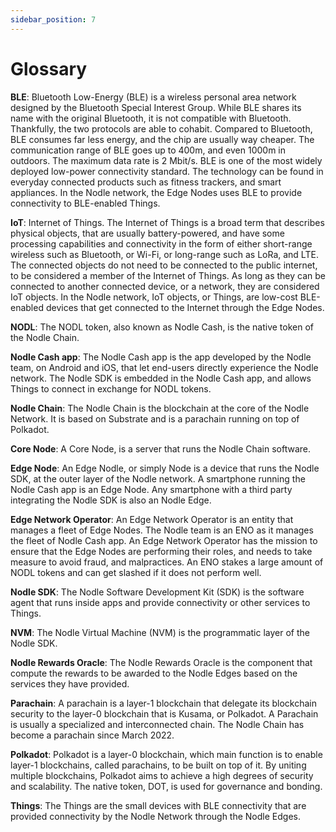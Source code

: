 ```yaml
---
sidebar_position: 7
---
```


# Glossary

**BLE**: Bluetooth Low-Energy (BLE) is a wireless personal area network designed by the Bluetooth Special Interest Group. While BLE shares its name with the original Bluetooth,  it is not compatible with Bluetooth. Thankfully, the two protocols are able to cohabit. Compared to Bluetooth, BLE consumes far less energy, and the chip are usually way cheaper. The communication range of BLE goes up to 400m, and even 1000m in outdoors. The maximum data rate is 2 Mbit/s. BLE is one of the most widely deployed low-power connectivity standard. The technology can be found in everyday connected products such as fitness trackers, and smart appliances. In the Nodle network, the Edge Nodes uses BLE to provide connectivity to BLE-enabled Things.

**IoT**: Internet of Things. The Internet of Things is a broad term that describes physical objects, that are usually battery-powered, and have some processing capabilities and connectivity in the form of either short-range wireless such as Bluetooth, or Wi-Fi, or long-range such as LoRa, and LTE. The connected objects do not need to be connected to the public internet, to be considered a member of the Internet of Things. As long as they can be connected to another connected device, or a network, they are considered IoT objects. In the Nodle network, IoT objects, or Things, are low-cost BLE-enabled devices that get connected to the Internet through the Edge Nodes.

**NODL**: The NODL token, also known as Nodle Cash, is the native token of the Nodle Chain.

**Nodle Cash app**: The Nodle Cash app is the app developed by the Nodle team, on Android and iOS, that let end-users directly experience the Nodle network. The Nodle SDK is embedded in the Nodle Cash app, and allows Things to connect in exchange for NODL tokens.

**Nodle Chain**: The Nodle Chain is the blockchain at the core of the Nodle Network. It is based on Substrate and is a parachain running on top of Polkadot.

**Core Node**: A Core Node, is a server that runs the Nodle Chain software.

**Edge Node**: An Edge Nodle, or simply Node is a device that runs the Nodle SDK, at the outer layer of the Nodle network. A smartphone running the Nodle Cash app is an Edge Node. Any smartphone with a third party integrating the Nodle SDK is also an Nodle Edge.

**Edge Network Operator**: An Edge Network Operator is an entity that manages a fleet of Edge Nodes. The Nodle team is an ENO as it manages the fleet of Nodle Cash app. An Edge Network Operator has the mission to ensure that the Edge Nodes are performing their roles, and needs to take measure to avoid fraud, and malpractices. An ENO stakes a large amount of NODL tokens and can get slashed if it does not perform well.

**Nodle SDK**: The Nodle Software Development Kit (SDK) is the software agent that runs inside apps and provide connectivity or other services to Things.

**NVM**: The Nodle Virtual Machine (NVM) is the programmatic layer of the Nodle SDK.

**Nodle Rewards Oracle**: The Nodle Rewards Oracle is the component that compute the rewards to be awarded to the Nodle Edges based on the services they have provided.

**Parachain**: A parachain is a layer-1 blockchain that delegate its blockchain security to the layer-0 blockchain that is Kusama, or Polkadot. A Parachain is usually a specialized and interconnected chain. The Nodle Chain has become a parachain since March 2022.

**Polkadot**: Polkadot is a layer-0 blockchain, which main function is to enable layer-1 blockchains, called parachains, to be built on top of it. By uniting multiple blockchains, Polkadot aims to achieve a high degrees of security and scalability. The native token, DOT, is used for governance and bonding.  

**Things**: The Things are the small devices with BLE connectivity that are provided connectivity by the Nodle Network through the Nodle Edges.
